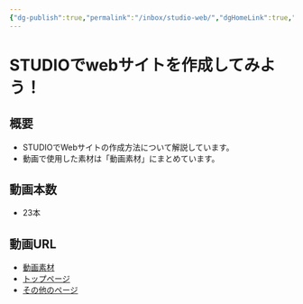 ```yaml
---
{"dg-publish":true,"permalink":"/inbox/studio-web/","dgHomeLink":true,"dgPassFrontmatter":false}
---
```


# STUDIOでwebサイトを作成してみよう！

## 概要
- STUDIOでWebサイトの作成方法について解説しています。
- 動画で使用した素材は「動画素材」にまとめています。

## 動画本数
- 23本

## 動画URL
- [動画素材](https://drive.google.com/drive/folders/1DMUM3z1DSrHE7jgTJMzt3BHXnupL05qM?usp=sharing)
- [トップページ](https://drive.google.com/drive/folders/1DM6UNv4wO6dEXMEQ8n8OPedmpTPf35Wx?usp=sharing)
- [その他のページ](https://drive.google.com/drive/folders/1DaCF21Pc2AJ9NchflOi_Ekf5JS_Gmf_x?usp=sharing)
